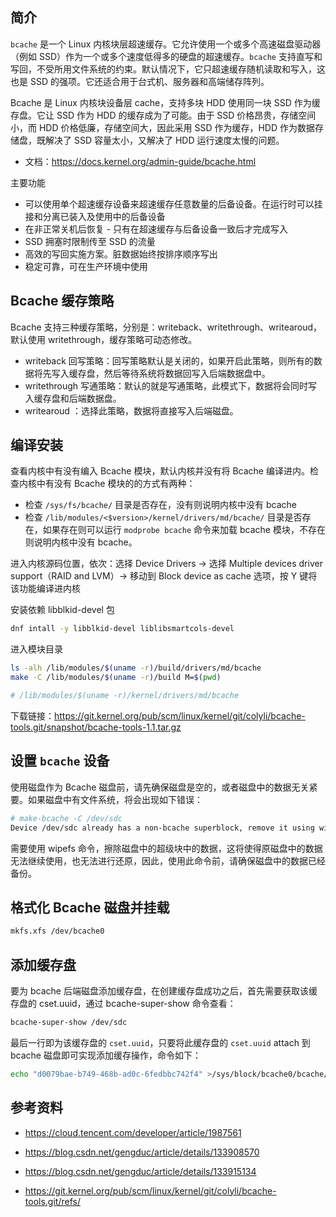 ## 简介

`bcache` 是一个 Linux 内核块层超速缓存。它允许使用一个或多个高速磁盘驱动器（例如 SSD）作为一个或多个速度低得多的硬盘的超速缓存。`bcache` 支持直写和写回，不受所用文件系统的约束。默认情况下，它只超速缓存随机读取和写入，这也是 SSD 的强项。它还适合用于台式机、服务器和高端储存阵列。

Bcache 是 Linux 内核块设备层 cache，支持多块 HDD 使用同一块 SSD 作为缓存盘。它让 SSD 作为 HDD 的缓存成为了可能。由于 SSD 价格昂贵，存储空间小，而 HDD 价格低廉，存储空间大，因此采用 SSD 作为缓存，HDD 作为数据存储盘，既解决了 SSD 容量太小，又解决了 HDD 运行速度太慢的问题。

- 文档：<https://docs.kernel.org/admin-guide/bcache.html>

主要功能

- 可以使用单个超速缓存设备来超速缓存任意数量的后备设备。在运行时可以挂接和分离已装入及使用中的后备设备
- 在非正常关机后恢复 - 只有在超速缓存与后备设备一致后才完成写入
- SSD 拥塞时限制传至 SSD 的流量
- 高效的写回实施方案。脏数据始终按排序顺序写出
- 稳定可靠，可在生产环境中使用

## Bcache 缓存策略

Bcache 支持三种缓存策略，分别是：writeback、writethrough、writearoud，默认使用 writethrough，缓存策略可动态修改。

- writeback 回写策略：回写策略默认是关闭的，如果开启此策略，则所有的数据将先写入缓存盘，然后等待系统将数据回写入后端数据盘中。
- writethrough 写通策略：默认的就是写通策略，此模式下，数据将会同时写入缓存盘和后端数据盘。
- writearoud ：选择此策略，数据将直接写入后端磁盘。

## 编译安装

查看内核中有没有编入 Bcache 模块，默认内核并没有将 Bcache 编译进内。检查内核中有没有 Bcache 模块的的方式有两种：

- 检查 `/sys/fs/bcache/` 目录是否存在，没有则说明内核中没有 bcache
- 检查 `/lib/modules/<$version>/kernel/drivers/md/bcache/` 目录是否存在，如果存在则可以运行 `modprobe bcache` 命令来加载 bcache 模块，不存在则说明内核中没有 bcache。

进入内核源码位置，依次：选择 Device Drivers -> 选择 Multiple devices driver support（RAID and LVM）-> 移动到 Block device as cache 选项，按 Y 键将该功能编译进内核

安装依赖 libblkid-devel 包

```bash
dnf intall -y libblkid-devel liblibsmartcols-devel
```

进入模块目录

```bash
ls -alh /lib/modules/$(uname -r)/build/drivers/md/bcache
make -C /lib/modules/$(uname -r)/build M=$(pwd)

# /lib/modules/$(uname -r)/kernel/drivers/md/bcache
```

下载链接：<https://git.kernel.org/pub/scm/linux/kernel/git/colyli/bcache-tools.git/snapshot/bcache-tools-1.1.tar.gz>

## 设置 `bcache` 设备

使用磁盘作为 Bcache 磁盘前，请先确保磁盘是空的，或者磁盘中的数据无关紧要。如果磁盘中有文件系统，将会出现如下错误：

```bash
# make-bcache -C /dev/sdc
Device /dev/sdc already has a non-bcache superblock, remove it using wipefs and wipefs -a
```

需要使用 wipefs 命令，擦除磁盘中的超级块中的数据，这将使得原磁盘中的数据无法继续使用，也无法进行还原，因此，使用此命令前，请确保磁盘中的数据已经备份。

## 格式化 Bcache 磁盘并挂载

```bash
mkfs.xfs /dev/bcache0
```

## 添加缓存盘

要为 bcache 后端磁盘添加缓存盘，在创建缓存盘成功之后，首先需要获取该缓存盘的 cset.uuid，通过 bcache-super-show 命令查看：

```bash
bcache-super-show /dev/sdc
```

最后一行即为该缓存盘的 `cset.uuid`，只要将此缓存盘的 `cset.uuid` attach 到 bcache 磁盘即可实现添加缓存操作，命令如下：

```bash
echo "d0079bae-b749-468b-ad0c-6fedbbc742f4" >/sys/block/bcache0/bcache/attach
```

## 参考资料

- <https://cloud.tencent.com/developer/article/1987561>

- <https://blog.csdn.net/gengduc/article/details/133908570>

- <https://blog.csdn.net/gengduc/article/details/133915134>
- <https://git.kernel.org/pub/scm/linux/kernel/git/colyli/bcache-tools.git/refs/>
